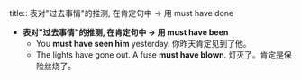 title:: 表对"过去事情"的推测, 在肯定句中 -> 用 must have done

- **表对"过去事情"的推测, 在肯定句中 -> 用 must have been**
	- You **must have seen him** yesterday. 你昨天肯定见到了他。
	- The lights have gone out. A fuse **must have blown**. 灯灭了。肯定是保险丝烧了。